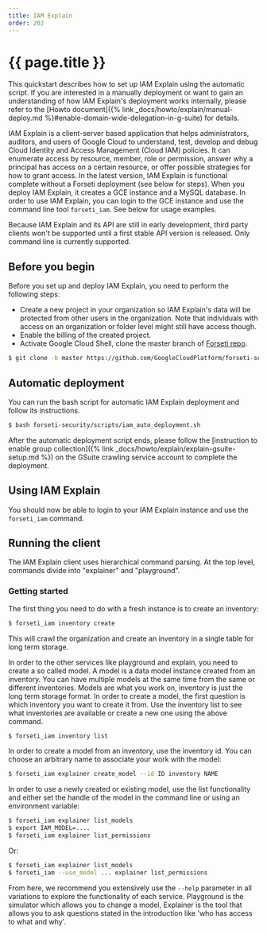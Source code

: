```yaml
---
title: IAM Explain
order: 202
---
```

# {{ page.title }}

This quickstart describes how to set up IAM Explain using the automatic script.
If you are interested in a manually deployment or want to gain an understanding of how IAM Explain's deployment works internally, please refer to the [Howto document]({% link _docs/howto/explain/manual-deploy.md %}#enable-domain-wide-delegation-in-g-suite) for details.

IAM Explain is a client-server based application that helps administrators,
auditors, and users of Google Cloud to understand, test, develop and debug Cloud
Identity and Access Management (Cloud IAM) policies. It can enumerate access by
resource, member, role or permission, answer why a principal has access on a
certain resource, or offer possible strategies for how to grant access.
In the latest version, IAM Explain is functional complete without a Forseti
deployment (see below for steps).
When you deploy IAM Explain, it creates a GCE instance and a MySQL database.
In order to use IAM Explain, you can login to the GCE instance and use the command line
tool `forseti_iam`. See below for usage examples.

Because IAM Explain and its API are still in early development, third party
clients won't be supported until a first stable API version is released. Only command
line is currently supported.

## Before you begin

Before you set up and deploy IAM Explain, you need to perform the following steps:

  - Create a new project in your organization so IAM Explain's data will be protected from other users in the organization. Note that individuals with access on an organization or folder level might still have access though.
  - Enable the billing of the created project.
  - Activate Google Cloud Shell, clone the master branch of [Forseti repo](https://github.com/GoogleCloudPlatform/forseti-security).

  ```bash
  $ git clone -b master https://github.com/GoogleCloudPlatform/forseti-security.git
  ```

## Automatic deployment

You can run the bash script for automatic IAM Explain deployment and follow its instructions.

  ```bash
  $ bash forseti-security/scripts/iam_auto_deployment.sh
  ```

After the automatic deployment script ends, please follow the [instruction to enable group collection]({% link _docs/howto/explain/explain-gsuite-setup.md %}) on the GSuite crawling service account to complete the deployment.

## Using IAM Explain

You should now be able to login to your IAM Explain instance and use the `forseti_iam` command. 

## Running the client

The IAM Explain client uses hierarchical command parsing. At the top level,
commands divide into "explainer" and "playground".

### Getting started

The first thing you need to do with a fresh instance is to create an inventory:

```bash
$ forseti_iam inventory create
```

This will crawl the organization and create an inventory in a single table for long term storage.

In order to the other services like playground and explain, you need to create a so called model. A model is a data model instance created from an inventory. You can have multiple models at the same time from the same or different inventories. Models are what you work on, inventory is just the long term storage format. In order to create a model, the first question is which inventory you want to create it from. Use the inventory list to see what inventories are available or create a new one using the above command.

```bash
$ forseti_iam inventory list
```

In order to create a model from an inventory, use the inventory id. You can choose an arbitrary name to associate your work with the model:
```bash
$ forseti_iam explainer create_model --id ID inventory NAME
```

In order to use a newly created or existing model, use the list functionality and either set the handle of the model in the command line or using an environment variable:

```bash
$ forseti_iam explainer list_models
$ export IAM_MODEL=....
$ forseti_iam explainer list_permissions
```

Or:

```bash
$ forseti_iam explainer list_models
$ forseti_iam --use_model ... explainer list_permissions
```

From here, we recommend you extensively use the `--help` parameter in all variations to explore the functionality of each service. Playground is the simulator which allows you to change a model, Explainer is the tool that allows you to ask questions stated in the introduction like 'who has access to what and why'.
